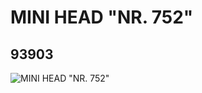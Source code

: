 # MINI HEAD "NR. 752"
## 93903
![MINI HEAD "NR. 752"](https://lc-www-live-s.legocdn.com/media/bricks/5/2/4612985.jpg)